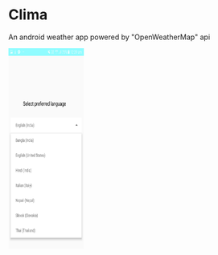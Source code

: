 # Clima
An android weather app powered by "OpenWeatherMap" api 

<img src="https://github.com/imsoumyaprakash/Clima-ITER/blob/master/Screenshot_20190611-003913_Clima.png" width="150" height="400">

